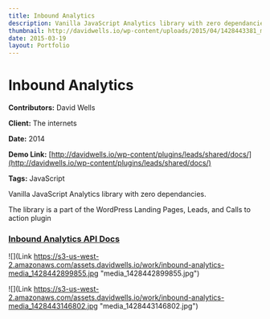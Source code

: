 ```yaml
---
title: Inbound Analytics
description: Vanilla JavaScript Analytics library with zero dependancies
thumbnail: http://davidwells.io/wp-content/uploads/2015/04/1428443381_media_1428442899855.jpg
date: 2015-03-19
layout: Portfolio
---
```


# Inbound Analytics

**Contributors:** David Wells

**Client:** The internets

**Date:** 2014

**Demo Link:** [http://davidwells.io/wp-content/plugins/leads/shared/docs/](http://davidwells.io/wp-content/plugins/leads/shared/docs/)

**Tags:** JavaScript

Vanilla JavaScript Analytics library with zero dependancies.

The library is a part of the WordPress Landing Pages, Leads, and Calls to action plugin

### [Inbound Analytics API Docs](id:anchor_1)

![](Link
https://s3-us-west-2.amazonaws.com/assets.davidwells.io/work/inbound-analytics-media_1428442899855.jpg "media_1428442899855.jpg")

![](Link
https://s3-us-west-2.amazonaws.com/assets.davidwells.io/work/inbound-analytics-media_1428443146802.jpg "media_1428443146802.jpg")
